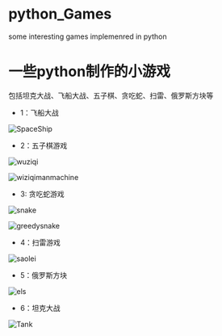 # python_Games
some interesting games implemenred in python

 # 一些python制作的小游戏

包括坦克大战、飞船大战、五子棋、贪吃蛇、扫雷、俄罗斯方块等

* 1：飞船大战






![SpaceShip](https://github.com/liuzuoping/python_Games/blob/master/images/spaceship.gif)






* 2：五子棋游戏




![wuziqi](https://github.com/liuzuoping/python_Games/blob/master/images/%E4%BA%94%E5%AD%90%E6%A3%8B%E4%BA%BA%E4%BA%BA%E5%A4%A7%E6%88%98.gif)




 ![wiziqimanmachine](https://github.com/liuzuoping/python_Games/blob/master/images/%E4%BA%94%E5%AD%90%E6%A3%8B%E4%BA%BA%E6%9C%BA%E5%AF%B9%E6%88%98.gif)







* 3: 贪吃蛇游戏



![snake](https://github.com/liuzuoping/python_Games/blob/master/images/snake.gif)





![greedysnake](https://github.com/liuzuoping/python_Games/blob/master/images/%E8%B4%AA%E5%90%83%E8%9B%87.gif)





* 4：扫雷游戏



 ![saolei](https://github.com/liuzuoping/python_Games/blob/master/images/%E6%89%AB%E9%9B%B7.gif)



* 5：俄罗斯方块



 ![els]( https://github.com/liuzuoping/python_Games/blob/master/images/%E4%BF%84%E7%BD%97%E6%96%AF%E6%96%B9%E5%9D%97.gif)
 
 
 

* 6：坦克大战





![Tank](https://github.com/liuzuoping/python_Games/blob/master/images/%E5%9D%A6%E5%85%8B%E5%A4%A7%E6%88%98.gif)

